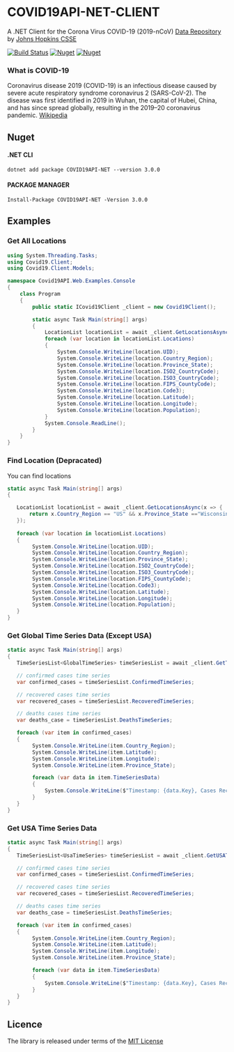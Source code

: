 # COVID19API-NET-CLIENT

A .NET Client for the Corona Virus COVID-19 (2019-nCoV) [Data Repository](https://github.com/CSSEGISandData/COVID-19) by [Johns Hopkins CSSE](https://systems.jhu.edu/research/public-health/ncov/) 

[![Build Status](https://travis-ci.com/Chitova263/COVID19API-NET-CLIENT.svg?branch=master)](https://travis-ci.com/Chitova263/COVID19API-NET-CLIENT)
[![Nuget](https://img.shields.io/nuget/v/COVID19API-NET?style=flat-square)](https://www.nuget.org/packages/COVID19API-NET/)
[![Nuget](https://img.shields.io/nuget/dt/COVID19API-NET?color=green&style=flat-square)](https://www.nuget.org/packages/COVID19API-NET/)


### What is COVID-19
Coronavirus disease 2019 (COVID-19) is an infectious disease caused by severe acute respiratory syndrome coronavirus 2 (SARS-CoV-2). The disease was first identified in 2019 in Wuhan, the capital of Hubei, China, and has since spread globally, resulting in the 2019–20 coronavirus pandemic. [Wikipedia](https://en.wikipedia.org/wiki/Coronavirus_disease_2019)

## Nuget

#### .NET CLI
```
dotnet add package COVID19API-NET --version 3.0.0
```

#### PACKAGE MANAGER
```
Install-Package COVID19API-NET -Version 3.0.0
```

## Examples

### Get All Locations

```cs
using System.Threading.Tasks;
using Covid19.Client;
using Covid19.Client.Models;

namespace Covid19API.Web.Examples.Console
{
    class Program
    {
        public static ICovid19Client _client = new Covid19Client();

        static async Task Main(string[] args)
        {
            LocationList locationList = await _client.GetLocationsAsync();
            foreach (var location in locationList.Locations)
            {
                System.Console.WriteLine(location.UID);
                System.Console.WriteLine(location.Country_Region);
                System.Console.WriteLine(location.Province_State);
                System.Console.WriteLine(location.ISO2_CountryCode);
                System.Console.WriteLine(location.ISO3_CountryCode);
                System.Console.WriteLine(location.FIPS_CountyCode);
                System.Console.WriteLine(location.Code3);
                System.Console.WriteLine(location.Latitude);
                System.Console.WriteLine(location.Longitude);
                System.Console.WriteLine(location.Population);     
            }
            System.Console.ReadLine();
        }
    }
}
```

### Find Location (Depracated)

You can find locations 

```cs
static async Task Main(string[] args)
{

   LocationList locationList = await _client.GetLocationsAsync(x => {
       return x.Country_Region == "US" && x.Province_State =="Wisconsin";
   });
   
   foreach (var location in locationList.Locations)
   {
        System.Console.WriteLine(location.UID);
        System.Console.WriteLine(location.Country_Region);
        System.Console.WriteLine(location.Province_State);
        System.Console.WriteLine(location.ISO2_CountryCode);
        System.Console.WriteLine(location.ISO3_CountryCode);
        System.Console.WriteLine(location.FIPS_CountyCode);
        System.Console.WriteLine(location.Code3);
        System.Console.WriteLine(location.Latitude);
        System.Console.WriteLine(location.Longitude);
        System.Console.WriteLine(location.Population);     
   }
}
```

### Get Global Time Series Data (Except USA)

```cs
static async Task Main(string[] args)
{
   TimeSeriesList<GlobalTimeSeries> timeSeriesList = await _client.GetTimeSeriesAsync();

   // confirmed cases time series
   var confirmed_cases = timeSeriesList.ConfirmedTimeSeries;

   // recovered cases time series
   var recovered_cases = timeSeriesList.RecoveredTimeSeries;

   // deaths cases time series
   var deaths_case = timeSeriesList.DeathsTimeSeries;

   foreach (var item in confirmed_cases)
   {
        System.Console.WriteLine(item.Country_Region);
        System.Console.WriteLine(item.Latitude);
        System.Console.WriteLine(item.Longitude);
        System.Console.WriteLine(item.Province_State);

        foreach (var data in item.TimeSeriesData)
        {
            System.Console.WriteLine($"Timestamp: {data.Key}, Cases Recorded: {data.Value}");
        }    
   }
}
```

### Get USA Time Series Data

```cs 
static async Task Main(string[] args)
{
   TimeSeriesList<UsaTimeSeries> timeSeriesList = await _client.GetUSATimeSeriesAsync();

   // confirmed cases time series
   var confirmed_cases = timeSeriesList.ConfirmedTimeSeries;

   // recovered cases time series
   var recovered_cases = timeSeriesList.RecoveredTimeSeries;

   // deaths cases time series
   var deaths_case = timeSeriesList.DeathsTimeSeries;

   foreach (var item in confirmed_cases)
   {
        System.Console.WriteLine(item.Country_Region);
        System.Console.WriteLine(item.Latitude);
        System.Console.WriteLine(item.Longitude);
        System.Console.WriteLine(item.Province_State);

        foreach (var data in item.TimeSeriesData)
        {
            System.Console.WriteLine($"Timestamp: {data.Key}, Cases Recorded: {data.Value}");
        }    
   }
}
```

## Licence

The library is released under terms of the [MIT License](https://opensource.org/licenses/MIT)

